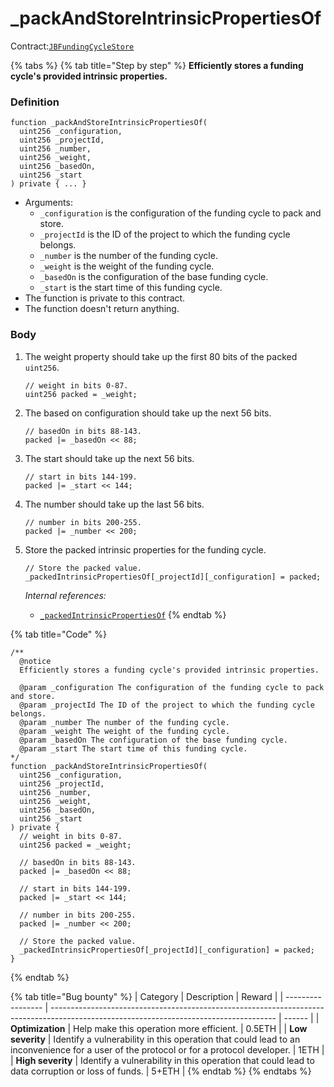 # _packAndStoreIntrinsicPropertiesOf

Contract:[`JBFundingCycleStore`](../)​

{% tabs %}
{% tab title="Step by step" %}
**Efficiently stores a funding cycle's provided intrinsic properties.**

### Definition

```solidity
function _packAndStoreIntrinsicPropertiesOf(
  uint256 _configuration,
  uint256 _projectId,
  uint256 _number,
  uint256 _weight,
  uint256 _basedOn,
  uint256 _start
) private { ... }
```

* Arguments:
  * `_configuration` is the configuration of the funding cycle to pack and store.
  * `_projectId` is the ID of the project to which the funding cycle belongs.
  * `_number` is the number of the funding cycle.
  * `_weight` is the weight of the funding cycle.
  * `_basedOn` is the configuration of the base funding cycle.
  * `_start` is the start time of this funding cycle.
* The function is private to this contract.
* The function doesn't return anything.

### Body

1.  The weight property should take up the first 80 bits of the packed `uint256`.

    ```solidity
    // weight in bits 0-87.
    uint256 packed = _weight;
    ```
2.  The based on configuration should take up the next 56 bits.

    ```solidity
    // basedOn in bits 88-143.
    packed |= _basedOn << 88;
    ```
3.  The start should take up the next 56 bits.

    ```solidity
    // start in bits 144-199.
    packed |= _start << 144;
    ```
4.  The number should take up the last 56 bits.

    ```solidity
    // number in bits 200-255.
    packed |= _number << 200;
    ```
5.  Store the packed intrinsic properties for the funding cycle.

    ```solidity
    // Store the packed value.
    _packedIntrinsicPropertiesOf[_projectId][_configuration] = packed;
    ```

    _Internal references:_

    * [`_packedIntrinsicPropertiesOf`](../properties/_packedintrinsicpropertiesof.md)
{% endtab %}

{% tab title="Code" %}
```solidity
/**
  @notice 
  Efficiently stores a funding cycle's provided intrinsic properties.

  @param _configuration The configuration of the funding cycle to pack and store.
  @param _projectId The ID of the project to which the funding cycle belongs.
  @param _number The number of the funding cycle.
  @param _weight The weight of the funding cycle.
  @param _basedOn The configuration of the base funding cycle.
  @param _start The start time of this funding cycle.
*/
function _packAndStoreIntrinsicPropertiesOf(
  uint256 _configuration,
  uint256 _projectId,
  uint256 _number,
  uint256 _weight,
  uint256 _basedOn,
  uint256 _start
) private {
  // weight in bits 0-87.
  uint256 packed = _weight;

  // basedOn in bits 88-143.
  packed |= _basedOn << 88;

  // start in bits 144-199.
  packed |= _start << 144;

  // number in bits 200-255.
  packed |= _number << 200;

  // Store the packed value.
  _packedIntrinsicPropertiesOf[_projectId][_configuration] = packed;
}
```
{% endtab %}

{% tab title="Bug bounty" %}
| Category          | Description                                                                                                                            | Reward |
| ----------------- | -------------------------------------------------------------------------------------------------------------------------------------- | ------ |
| **Optimization**  | Help make this operation more efficient.                                                                                               | 0.5ETH |
| **Low severity**  | Identify a vulnerability in this operation that could lead to an inconvenience for a user of the protocol or for a protocol developer. | 1ETH   |
| **High severity** | Identify a vulnerability in this operation that could lead to data corruption or loss of funds.                                        | 5+ETH  |
{% endtab %}
{% endtabs %}

